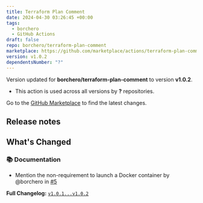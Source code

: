 ```yaml
---
title: Terraform Plan Comment
date: 2024-04-30 03:26:45 +00:00
tags:
  - borchero
  - GitHub Actions
draft: false
repo: borchero/terraform-plan-comment
marketplace: https://github.com/marketplace/actions/terraform-plan-comment
version: v1.0.2
dependentsNumber: "?"
---
```



Version updated for **borchero/terraform-plan-comment** to version **v1.0.2**.
- This action is used across all versions by **?** repositories.

Go to the [GitHub Marketplace](https://github.com/marketplace/actions/terraform-plan-comment) to find the latest changes.

## Release notes

## What's Changed

### 📚 Documentation

- Mention the non-requirement to launch a Docker container by @borchero in [#5](https://github.com/borchero/terraform-plan-comment/pull/5)

**Full Changelog:** [`v1.0.1...v1.0.2`](https://github.com/borchero/terraform-plan-comment/compare/v1.0.1...v1.0.2)

